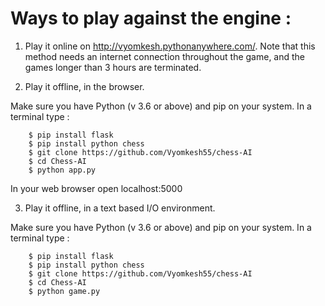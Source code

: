 # Ways to play against the engine :

1.	Play it online on http://vyomkesh.pythonanywhere.com/. 
Note that this method needs an internet connection throughout the game, and the games longer than 3 hours are terminated.

2.	Play it offline, in the browser.
	
Make sure you have Python (v 3.6 or above) and pip on your system.
In a terminal type :
```
	$ pip install flask
	$ pip install python chess
	$ git clone https://github.com/Vyomkesh55/chess-AI
	$ cd Chess-AI
	$ python app.py
```
In your web browser open localhost:5000

3.	Play it offline, in a text based I/O environment.


Make sure you have Python (v 3.6 or above) and pip on your system.
In a terminal type :
```
	$ pip install flask
	$ pip install python chess
	$ git clone https://github.com/Vyomkesh55/chess-AI
	$ cd Chess-AI
	$ python game.py
```
